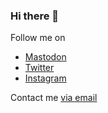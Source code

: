 ### Hi there 👋

Follow me on

- <a rel="me" href="https://universeodon.com/@alphapuggle">Mastodon</a>
- <a href="https://twitter.com/alphapuggle">Twitter</a>
- <a href="https://www.instagram.com/linuxfan724/">Instagram</a>

Contact me <a href="mailto://webmaster@alphapuggle.dev">via email</a>

<!--
**alphapuggle/alphapuggle** is a ✨ _special_ ✨ repository because its `README.md` (this file) appears on your GitHub profile.

Here are some ideas to get you started:

- 🔭 I’m currently working on ...
- 🌱 I’m currently learning ...
- 👯 I’m looking to collaborate on ...
- 🤔 I’m looking for help with ...
- 💬 Ask me about ...
- 📫 How to reach me: ...
- 😄 Pronouns: ...
- ⚡ Fun fact: ...
-->
